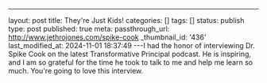 ---
layout: post
title: They're Just Kids!
categories: []
tags: []
status: publish
type: post
published: true
meta:
  passthrough_url: http://www.jethrojones.com/spike-cook
  _thumbnail_id: '436'
last_modified_at: 2024-11-01 18:37:49
---I had the honor of interviewing Dr. Spike Cook on the latest Transformative Principal podcast. He is inspiring, and I am so grateful for the time he took to talk to me and help me learn so much. You're going to love this interview.
